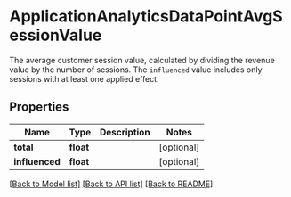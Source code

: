 # ApplicationAnalyticsDataPointAvgSessionValue

The average customer session value, calculated by dividing the revenue value by the number of sessions. The `influenced` value includes only sessions with at least one applied effect.
## Properties
Name | Type | Description | Notes
------------ | ------------- | ------------- | -------------
**total** | **float** |  | [optional] 
**influenced** | **float** |  | [optional] 

[[Back to Model list]](../README.md#documentation-for-models) [[Back to API list]](../README.md#documentation-for-api-endpoints) [[Back to README]](../README.md)


